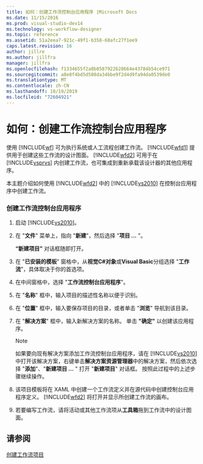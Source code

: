 ```yaml
---
title: 如何：创建工作流控制台应用程序 |Microsoft Docs
ms.date: 11/15/2016
ms.prod: visual-studio-dev14
ms.technology: vs-workflow-designer
ms.topic: reference
ms.assetid: 51a2eea7-921c-49f1-b358-68afc27f1ee9
caps.latest.revision: 16
author: jillre
ms.author: jillfra
manager: jillfra
ms.openlocfilehash: f1334655f2a8b8587922628664e43784b54ce971
ms.sourcegitcommit: a8e8f4bd5d508da34bbe9f2d4d9fa94da0539de0
ms.translationtype: MT
ms.contentlocale: zh-CN
ms.lasthandoff: 10/19/2019
ms.locfileid: "72604921"
---
```

# <a name="how-to-create-a-workflow-console-application"></a>如何：创建工作流控制台应用程序
使用 [!INCLUDE[wf](../includes/wf-md.md)] 可为执行系统或人工流程创建工作流。 [!INCLUDE[wfd1](../includes/wfd1-md.md)] 提供用于创建这些工作流的设计图面。 [!INCLUDE[wfd2](../includes/wfd2-md.md)] 可用于在 [!INCLUDE[vsprvs](../includes/vsprvs-md.md)] 内创建工作流，也可集成到重新承载该设计器的其他应用程序。

 本主题介绍如何使用 [!INCLUDE[wfd2](../includes/wfd2-md.md)] 中的 [!INCLUDE[vs2010](../includes/vs2010-md.md)] 在控制台应用程序中创建工作流。

### <a name="to-create-a-workflow-console-application"></a>创建工作流控制台应用程序

1. 启动 [!INCLUDE[vs2010](../includes/vs2010-md.md)]。

2. 在 "**文件**" 菜单上，指向 "**新建**"，然后选择 "**项目 ...** "。

     **“新建项目”** 对话框随即打开。

3. 在 "**已安装的模板**" 窗格中，从**视觉C#对象**或**Visual Basic**分组选择 "**工作流**"，具体取决于你的首选项。

4. 在中间窗格中，选择 "**工作流控制台应用程序**"。

5. 在 "**名称**" 框中，输入项目的描述性名称以便于识别。

6. 在 "**位置**" 框中，输入要保存项目的目录，或者单击 "**浏览**" 导航到该目录。

7. 在 "**解决方案**" 框中，输入新解决方案的名称。 单击 **"确定"** 以创建该应用程序。

    > [!NOTE]
    > 如果要向现有解决方案添加工作流控制台应用程序，请在 [!INCLUDE[vs2010](../includes/vs2010-md.md)] 中打开该解决方案，右键单击**解决方案资源管理器**中的解决方案，然后依次选择 "**添加**"、"**新建项目 ...** " 打开 "**新建项目**" 对话框。 按照此过程中的上述步骤继续操作。

8. 该项目模板将在 XAML 中创建一个工作流定义并在源代码中创建控制台应用程序定义。 [!INCLUDE[wfd2](../includes/wfd2-md.md)] 将打开并显示所创建工作流的画布。

9. 若要编写工作流，请将活动或其他工作流项从**工具箱**拖到工作流中的设计图面。

## <a name="see-also"></a>请参阅
 [创建工作流项目](../workflow-designer/creating-a-workflow-project.md)